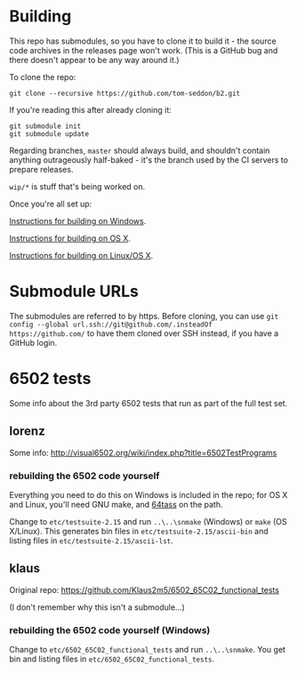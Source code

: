 # Building

This repo has submodules, so you have to clone it to build it - the
source code archives in the releases page won't work. (This is a
GitHub bug and there doesn't appear to be any way around it.)

To clone the repo:

    git clone --recursive https://github.com/tom-seddon/b2.git
	
If you're reading this after already cloning it:

    git submodule init
	git submodule update

Regarding branches, `master` should always build, and shouldn't
contain anything outrageously half-baked - it's the branch used by the
CI servers to prepare releases.

`wip/*` is stuff that's being worked on.

Once you're all set up:

[Instructions for building on Windows](./Building-on-Windows.md).

[Instructions for building on OS X](./Building-on-OSX.md).

[Instructions for building on Linux/OS X](./Building-on-Unix.md).

# Submodule URLs

The submodules are referred to by https. Before cloning, you can use
`git config --global url.ssh://git@github.com/.insteadOf
https://github.com/` to have them cloned over SSH instead, if you have
a GitHub login.

# 6502 tests

Some info about the 3rd party 6502 tests that run as part of the full
test set.

## lorenz ##

Some info: http://visual6502.org/wiki/index.php?title=6502TestPrograms

### rebuilding the 6502 code yourself ###

Everything you need to do this on Windows is included in the repo; for
OS X and Linux, you'll need GNU make, and
[64tass](http://tass64.sourceforge.net/) on the path.

Change to `etc/testsuite-2.15` and run `..\..\snmake` (Windows) or
`make` (OS X/Linux). This generates bin files in
`etc/testsuite-2.15/ascii-bin` and listing files in
`etc/testsuite-2.15/ascii-lst`.

## klaus

Original repo: https://github.com/Klaus2m5/6502_65C02_functional_tests

(I don't remember why this isn't a submodule...)

### rebuilding the 6502 code yourself (Windows) ###

Change to `etc/6502_65C02_functional_tests` and run `..\..\snmake`.
You get bin and listing files in `etc/6502_65C02_functional_tests`.
